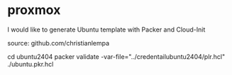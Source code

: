 # proxmox
I would like to generate Ubuntu template with Packer and Cloud-Init

source: github.com/christianlempa

cd ubuntu2404
packer validate -var-file="../credentailubuntu2404/plr.hcl" ./ubuntu.pkr.hcl
